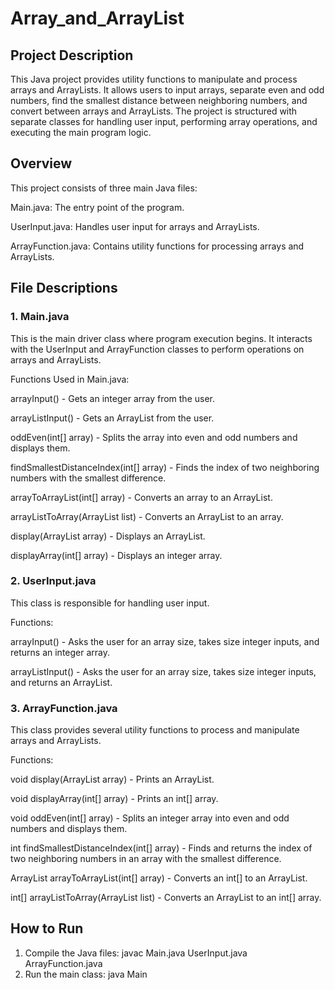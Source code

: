 # Array_and_ArrayList
## Project Description
This Java project provides utility functions to manipulate and process arrays and ArrayLists. It allows users to input arrays, separate even and odd numbers, find the smallest distance between neighboring numbers, and convert between arrays and ArrayLists. The project is structured with separate classes for handling user input, performing array operations, and executing the main program logic.

## Overview
This project consists of three main Java files:

Main.java: The entry point of the program.

UserInput.java: Handles user input for arrays and ArrayLists.

ArrayFunction.java: Contains utility functions for processing arrays and ArrayLists.

## File Descriptions
### 1. Main.java
This is the main driver class where program execution begins. It interacts with the UserInput and ArrayFunction classes to perform operations on arrays and ArrayLists.

Functions Used in Main.java:

arrayInput() - Gets an integer array from the user.

arrayListInput() - Gets an ArrayList from the user.

oddEven(int[] array) - Splits the array into even and odd numbers and displays them.

findSmallestDistanceIndex(int[] array) - Finds the index of two neighboring numbers with the smallest difference.

arrayToArrayList(int[] array) - Converts an array to an ArrayList.

arrayListToArray(ArrayList<Integer> list) - Converts an ArrayList to an array.

display(ArrayList<Integer> array) - Displays an ArrayList.

displayArray(int[] array) - Displays an integer array.

### 2. UserInput.java
This class is responsible for handling user input.

Functions:

arrayInput() - Asks the user for an array size, takes size integer inputs, and returns an integer array.

arrayListInput() - Asks the user for an array size, takes size integer inputs, and returns an ArrayList<Integer>.

### 3. ArrayFunction.java
This class provides several utility functions to process and manipulate arrays and ArrayLists.

Functions:

void display(ArrayList<Integer> array) - Prints an ArrayList<Integer>.

void displayArray(int[] array) - Prints an int[] array.

void oddEven(int[] array) - Splits an integer array into even and odd numbers and displays them.

int findSmallestDistanceIndex(int[] array) - Finds and returns the index of two neighboring numbers in an array with the smallest difference.

ArrayList<Integer> arrayToArrayList(int[] array) - Converts an int[] to an ArrayList<Integer>.

int[] arrayListToArray(ArrayList<Integer> list) - Converts an ArrayList<Integer> to an int[] array.

## How to Run
1. Compile the Java files:
   javac Main.java UserInput.java ArrayFunction.java
2. Run the main class:
   java Main
